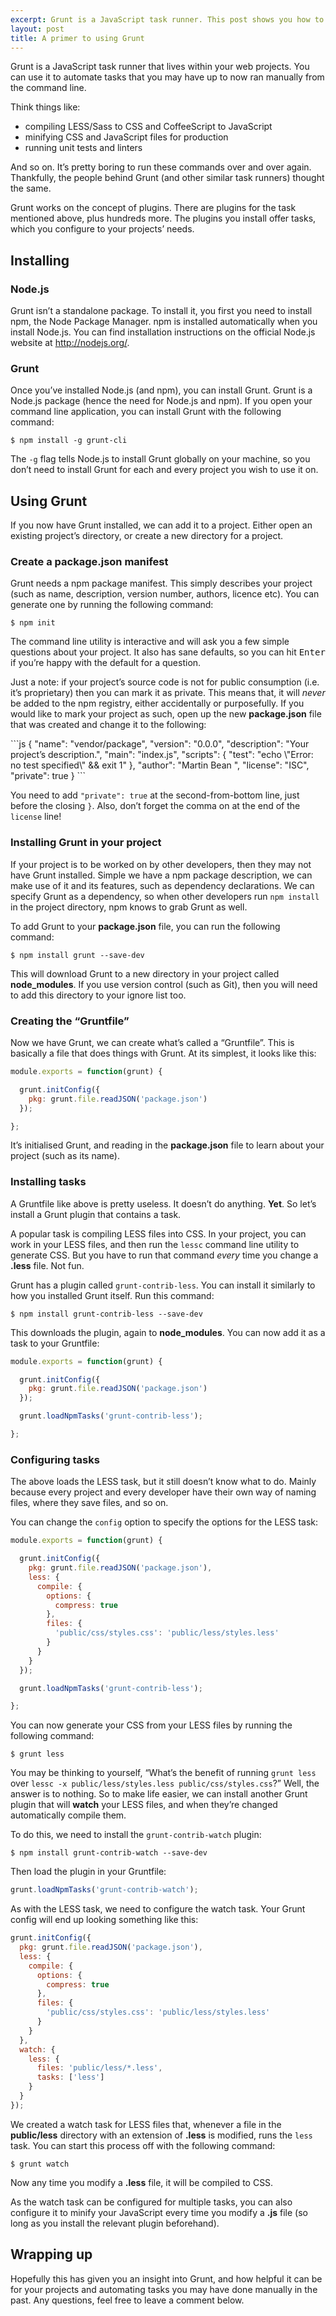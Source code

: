 ```yaml
---
excerpt: Grunt is a JavaScript task runner. This post shows you how to get started automating your front-end tasks.
layout: post
title: A primer to using Grunt
---
```

<p class="lead">Grunt is a JavaScript task runner that lives within your web projects.
  You can use it to automate tasks that you may have up to now ran manually from the command line.</p>

Think things like:

* compiling LESS/Sass to CSS and CoffeeScript to JavaScript
* minifying CSS and JavaScript files for production
* running unit tests and linters

And so on. It’s pretty boring to run these commands over and over again.
Thankfully, the people behind Grunt (and other similar task runners) thought the same.

Grunt works on the concept of plugins.
There are plugins for the task mentioned above, plus hundreds more.
The plugins you install offer tasks, which you configure to your projects’ needs.

## Installing

### Node.js

Grunt isn’t a standalone package. To install it, you first you need to install npm, the Node Package Manager.
npm is installed automatically when you install Node.js.
You can find installation instructions on the official Node.js website at http://nodejs.org/.

### Grunt

Once you’ve installed Node.js (and npm), you can install Grunt.
Grunt is a Node.js package (hence the need for Node.js and npm).
If you open your command line application, you can install Grunt with the following command:

    $ npm install -g grunt-cli

The `-g` flag tells Node.js to install Grunt globally on your machine, so you don’t need to install Grunt for each and every project you wish to use it on.

## Using Grunt

If you now have Grunt installed, we can add it to a project.
Either open an existing project’s directory, or create a new directory for a project.

### Create a **package.json** manifest

Grunt needs a npm package manifest.
This simply describes your project (such as name, description, version number, authors, licence etc).
You can generate one by running the following command:

    $ npm init

The command line utility is interactive and will ask you a few simple questions about your project.
It also has sane defaults, so you can hit <kbd>Enter</kbd> if you’re happy with the default for a question.

Just a note: if your project’s source code is not for public consumption (i.e. it’s proprietary) then you can mark it as private.
This means that, it will *never* be added to the npm registry, either accidentally or purposefully.
If you would like to mark your project as such, open up the new **package.json** file that was created and change it to the following:

<div lang="en-US">
```js
{
  "name": "vendor/package",
  "version": "0.0.0",
  "description": "Your project’s description.",
  "main": "index.js",
  "scripts": {
    "test": "echo \"Error: no test specified\" && exit 1"
  },
  "author": "Martin Bean <martin@martinbean.co.uk>",
  "license": "ISC",
  "private": true
}
```
</div>

You need to add `"private": true` at the second-from-bottom line, just before the closing `}`.
Also, don’t forget the comma on at the end of the <span lang="en-US">`license`</span> line!

### Installing Grunt in your project

If your project is to be worked on by other developers, then they may not have Grunt installed.
Simple we have a npm package description, we can make use of it and its features, such as dependency declarations.
We can specify Grunt as a dependency, so when other developers run `npm install` in the project directory, npm knows to grab Grunt as well.

To add Grunt to your **package.json** file, you can run the following command:

    $ npm install grunt --save-dev

This will download Grunt to a new directory in your project called **node_modules**.
If you use version control (such as Git), then you will need to add this directory to your ignore list too.

### Creating the “Gruntfile”

Now we have Grunt, we can create what’s called a “Gruntfile”.
This is basically a file that does things with Grunt.
At its simplest, it looks like this:

```js
module.exports = function(grunt) {

  grunt.initConfig({
    pkg: grunt.file.readJSON('package.json')
  });

};
```

It’s initialised Grunt, and reading in the **package.json** file to learn about your project (such as its name).

### Installing tasks

A Gruntfile like above is pretty useless. It doesn’t do anything. **Yet**.
So let’s install a Grunt plugin that contains a task.

A popular task is compiling LESS files into CSS.
In your project, you can work in your LESS files, and then run the `lessc` command line utility to generate CSS.
But you have to run that command *every* time you change a **.less** file.
Not fun.

Grunt has a plugin called `grunt-contrib-less`.
You can install it similarly to how you installed Grunt itself.
Run this command:

    $ npm install grunt-contrib-less --save-dev

This downloads the plugin, again to **node_modules**.
You can now add it as a task to your Gruntfile:

```js
module.exports = function(grunt) {

  grunt.initConfig({
    pkg: grunt.file.readJSON('package.json')
  });

  grunt.loadNpmTasks('grunt-contrib-less');

};
```

### Configuring tasks

The above loads the LESS task, but it still doesn’t know what to do.
Mainly because every project and every developer have their own way of naming files, where they save files, and so on.

You can change the `config` option to specify the options for the LESS task:

```js
module.exports = function(grunt) {

  grunt.initConfig({
    pkg: grunt.file.readJSON('package.json'),
    less: {
      compile: {
        options: {
          compress: true
        },
        files: {
          'public/css/styles.css': 'public/less/styles.less'
        }
      }
    }
  });

  grunt.loadNpmTasks('grunt-contrib-less');

};
```

You can now generate your CSS from your LESS files by running the following command:

    $ grunt less

You may be thinking to yourself, “What’s the benefit of running `grunt less` over `lessc -x public/less/styles.less public/css/styles.css`?”
Well, the answer is to nothing.
So to make life easier, we can install another Grunt plugin that will **watch** your LESS files, and when they’re changed automatically compile them.

To do this, we need to install the `grunt-contrib-watch` plugin:

    $ npm install grunt-contrib-watch --save-dev

Then load the plugin in your Gruntfile:

```js
grunt.loadNpmTasks('grunt-contrib-watch');
```

As with the LESS task, we need to configure the watch task.
Your Grunt config will end up looking something like this:

```js
grunt.initConfig({
  pkg: grunt.file.readJSON('package.json'),
  less: {
    compile: {
      options: {
        compress: true
      },
      files: {
        'public/css/styles.css': 'public/less/styles.less'
      }
    }
  },
  watch: {
    less: {
      files: 'public/less/*.less',
      tasks: ['less']
    }
  }
});
```

We created a watch task for LESS files that, whenever a file in the **public/less** directory with an extension of **.less** is modified, runs the `less` task.
You can start this process off with the following command:

    $ grunt watch

Now any time you modify a **.less** file, it will be compiled to CSS.

As the watch task can be configured for multiple tasks, you can also configure it to minify your JavaScript every time you modify a **.js** file (so long as you install the relevant plugin beforehand).

## Wrapping up

Hopefully this has given you an insight into Grunt, and how helpful it can be for your projects and automating tasks you may have done manually in the past.
Any questions, feel free to leave a comment below.
